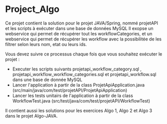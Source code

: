 # Project_Algo

Ce projet contient la solution pour le projet JAVA/Spring, nommé projetAPI et les scripts à exécuter dans une base de données MySQL
 Il exopse un webservice qui permet de récupérer tout les workflowCategories, et un webservice qui permet de récupérer les workflow avec la possibilitée de les filtrer selon leurs nom, etat ou leurs ids.

Vous devez suivre ce processus chaque fois que vous souhaitez exécuter le projet :
- Executer les scripts suivants projetapi_workflow_category.sql , projetapi_workflow_workflow_categories.sql et projetapi_workflow.sql  dans une base de donnée MySQL
- Lancer l'application à partir de la class ProjetApiApplication.java (src/main/java/com/test/projetAPI/ProjetApiApplication)
- Lancer les tests unitairs de l'application à partir de la class WorkflowTest.java (src/test/java/com/test/projetAPI/WorkflowTest)

Il contient aussi les solutions pour les exercices Algo 1, Algo 2 et Algo 3 dans le projet Algo-JAVA.

